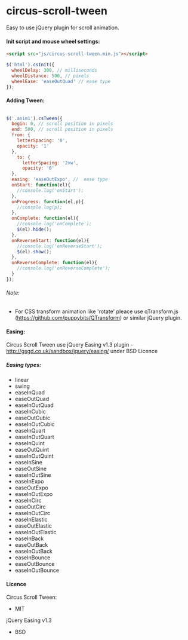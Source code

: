 # circus-scroll-tween
Easy to use jQuery plugin for scroll animation.

#### Init script and mouse wheel settings:

```html
<script src="js/circus-scroll-tween.min.js"></script>
```

```javascript
$('html').csInit({ 
  wheelDelay: 300, // milliseconds
  wheelDistance: 500, // pixels
  wheelEase: 'easeOutQuad' // ease type
});
```
#### Adding Tween:

```javascript

$('.anim1').csTween({
  begin: 0, // scroll position in pixels
  end: 500, // scroll position in pixels
  from: {
    letterSpacing: '0',  
    opacity: '1'
  },
    to: {
      letterSpacing: '2vw',
      opacity: '0'
  },
  easing: 'easeOutExpo', //  ease type
  onStart: function(el){
    //console.log('onStart');
  },
  onProgress: function(el,p){
    //console.log(p);
  },
  onComplete: function(el){
    //console.log('onComplete');
    $(el).hide();
  },
  onReverseStart: function(el){
    //console.log('onReverseStart');
    $(el).show();
  },
  onReverseComplete: function(el){
    //console.log('onReverseComplete');
  }
});

```
###### Note:
* For CSS transform animation like 'rotate' pleace use qTransform.js (https://github.com/puppybits/QTransform) or similar jQuery plugin.

#### Easing:
Circus Scroll Tween use jQuery Easing v1.3 plugin - http://gsgd.co.uk/sandbox/jquery/easing/ under BSD Licence
##### Easing types:
* linear
* swing
* easeInQuad
* easeOutQuad
* easeInOutQuad
* easeInCubic
* easeOutCubic
* easeInOutCubic
* easeInQuart
* easeInOutQuart
* easeInQuint
* easeOutQuint
* easeInOutQuint
* easeInSine
* easeOutSine
* easeInOutSine
* easeInExpo
* easeOutExpo
* easeInOutExpo
* easeInCirc
* easeOutCirc
* easeInOutCirc
* easeInElastic
* easeOutElastic
* easeInOutElastic
* easeInBack
* easeOutBack
* easeInOutBack
* easeInBounce
* easeOutBounce
* easeInOutBounce

#### Licence

Circus Scroll Tween:
* MIT

jQuery Easing v1.3
* BSD
